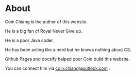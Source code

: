 # About

Coin Chiang is the author of this website. 

He is a big fan of Royal Never Give up.

He is a poor Java coder.

He has been acting like a nerd but he knows nothing about CS.

Github Pages and docsify helped poor Coin build this website.

You can connect him via coin.chiang@outlook.com .